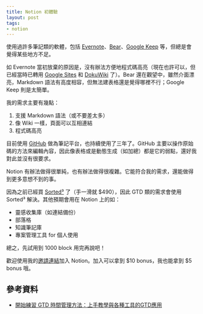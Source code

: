 ```yaml
---
title: Notion 初體驗
layout: post
tags:
- notion
---
```


使用過許多筆記類的軟體，包括 [Evernote](https://evernote.com)、[Bear](https://bear.app/)、[Google Keep](https://keep.google.com/) 等，但總是會覺得某些地方不足。

如 Evernote 當初放棄的原因是，沒有辦法方便地程式碼高亮（現在也許可以，但已經當時已轉用 [Google Sites](https://sites.google.com) 和 [DokuWiki](https://www.dokuwiki.org/dokuwiki) 了）。Bear 還在觀望中，雖然介面漂亮，Markdown 語法有高度相容，但無法建表格還是覺得哪裡不行；Google Keep 則是太簡單。

我的需求主要有幾點：

1. 支援 Markdown 語法（或不要差太多）
2. 像 Wiki 一樣，頁面可以互相連結
3. 程式碼高亮

目前使用 [GitHub](https://github.com/Framins/wiki) 做為筆記平台，也持續使用了三年了。GitHub 主要以操作原始碼的方法來編輯內容，因此像表格或是動態生成（如加總）都是它的弱點，還好我對此並沒有很要求。

Notion 有辦法做得很單純，也有辦法做得很複雜。它能符合我的需求，還能做得到更多意想不到的事。

因為之前已經買 [Sorted³](https://staysorted.com/) 了（手一滑就 $490），因此 GTD 類的需求會使用 Sorted³ 解決。其他預期會用在 Notion 上的如：

* 靈感收集庫（如連結備份）
* 部落格
* 知識筆記庫
* 專案管理工具 for 個人使用

總之，先試用到 1000 block 用完再說吧！

歡迎使用我的[邀請連結](https://www.notion.so/?r=36767f1a722a41c5a970e0a533b6a564)加入 Notion。加入可以拿到 $10 bonus，我也能拿到 $5 bonus 哦。

## 參考資料

* [開始練習 GTD 時間管理方法：上手教學與各種工具的GTD應用](https://www.playpcesor.com/2018/01/gtd-gtd.html)
